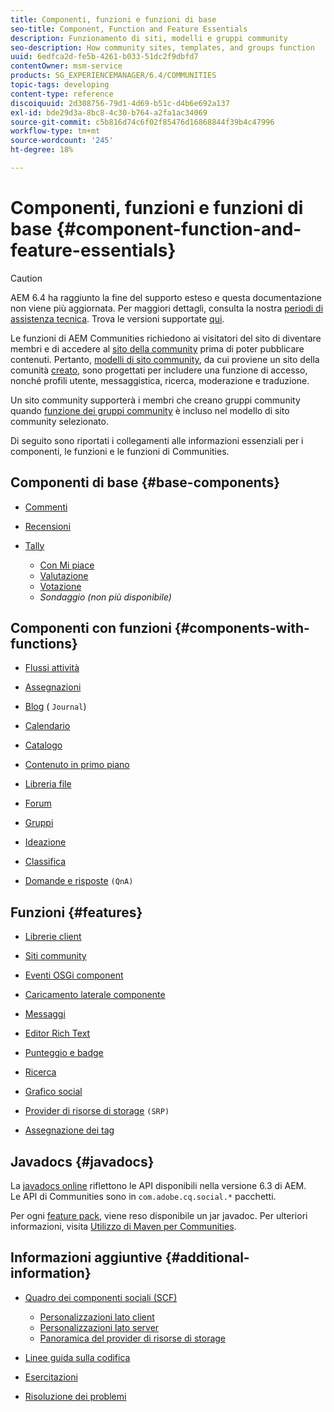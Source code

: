 ```yaml
---
title: Componenti, funzioni e funzioni di base
seo-title: Component, Function and Feature Essentials
description: Funzionamento di siti, modelli e gruppi community
seo-description: How community sites, templates, and groups function
uuid: 6edfca2d-fe5b-4261-b033-51dc2f9dbfd7
contentOwner: msm-service
products: SG_EXPERIENCEMANAGER/6.4/COMMUNITIES
topic-tags: developing
content-type: reference
discoiquuid: 2d308756-79d1-4d69-b51c-d4b6e692a137
exl-id: bde29d3a-8bc8-4c30-b764-a2fa1ac34069
source-git-commit: c5b816d74c6f02f85476d16868844f39b4c47996
workflow-type: tm+mt
source-wordcount: '245'
ht-degree: 18%

---
```


# Componenti, funzioni e funzioni di base {#component-function-and-feature-essentials}

>[!CAUTION]
>
>AEM 6.4 ha raggiunto la fine del supporto esteso e questa documentazione non viene più aggiornata. Per maggiori dettagli, consulta la nostra [periodi di assistenza tecnica](https://helpx.adobe.com/it/support/programs/eol-matrix.html). Trova le versioni supportate [qui](https://experienceleague.adobe.com/docs/).

Le funzioni di AEM Communities richiedono ai visitatori del sito di diventare membri e di accedere al [sito della community](overview.md#communitiessites) prima di poter pubblicare contenuti. Pertanto, [modelli di sito community](sites.md), da cui proviene un sito della comunità [creato](sites-console.md), sono progettati per includere una funzione di accesso, nonché profili utente, messaggistica, ricerca, moderazione e traduzione.

Un sito community supporterà i membri che creano gruppi community quando [funzione dei gruppi community](functions.md#groups-function) è incluso nel modello di sito community selezionato.

Di seguito sono riportati i collegamenti alle informazioni essenziali per i componenti, le funzioni e le funzioni di Communities.

## Componenti di base {#base-components}

* [Commenti](essentials-comments.md)
* [Recensioni](reviews-basics.md)
* [Tally](tally.md)

   * [Con Mi piace](essentials-liking.md)
   * [Valutazione](rating-basics.md)
   * [Votazione](essentials-voting.md)
   * *Sondaggio (non più disponibile)*

## Componenti con funzioni {#components-with-functions}

* [Flussi attività](essentials-activities.md)
* [Assegnazioni](essentials-assignments.md)
* [Blog](blog-developer-basics.md) ( `Journal`)

* [Calendario](calendar-basics-for-developers.md)
* [Catalogo](catalog-developer-essentials.md)
* [Contenuto in primo piano](essentials-featured.md)
* [Libreria file](essentials-file-library.md)
* [Forum](essentials-forum.md)
* [Gruppi](essentials-groups.md)
* [Ideazione](ideation.md)
* [Classifica](leaderboard.md)
* [Domande e risposte](qna-essentials.md) `(QnA)`

## Funzioni {#features}

* [Librerie client](clientlibs.md)
* [Siti community](sites-for-developers.md)
* [Eventi OSGi component](events.md)
* [Caricamento laterale componente](sideloading.md)
* [Messaggi](essentials-messaging.md)
* [Editor Rich Text](rte.md)
* [Punteggio e badge](configure-scoring.md)
* [Ricerca](search-implementation.md)
* [Grafico social](essentials-socialgraph.md)
* [Provider di risorse di storage](srp-and-ugc.md) `(SRP)`

* [Assegnazione dei tag](tag.md)

## Javadocs {#javadocs}

La [javadocs online](../../help/sites-developing/reference-materials.md) riflettono le API disponibili nella versione 6.3 di AEM.\
Le API di Communities sono in `com.adobe.cq.social.*` pacchetti.

Per ogni [feature pack](deploy-communities.md#latestfeaturepack), viene reso disponibile un jar javadoc. Per ulteriori informazioni, visita [Utilizzo di Maven per Communities](maven.md#javadocs).

## Informazioni aggiuntive {#additional-information}

* [Quadro dei componenti sociali (SCF)](scf.md)

   * [Personalizzazioni lato client](client-customize.md)
   * [Personalizzazioni lato server](server-customize.md)
   * [Panoramica del provider di risorse di storage](srp.md)

* [Linee guida sulla codifica](code-guide.md)
* [Esercitazioni](tutorials.md)
* [Risoluzione dei problemi](troubleshooting.md)
